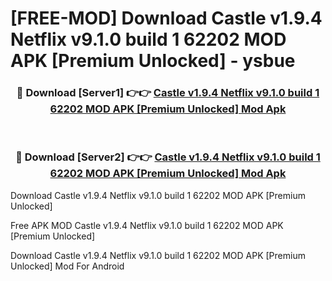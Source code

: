 # [FREE-MOD] Download Castle v1.9.4 Netflix v9.1.0 build 1 62202 MOD APK [Premium Unlocked] - ysbue


<div align="center">
<h3>🔴 Download [Server1] 👉👉 <a href="https://apk-comot.site?title=Castle_v1.9.4_Netflix_v9.1.0_build_1_62202_MOD_APK_[Premium_Unlocked]">Castle v1.9.4 Netflix v9.1.0 build 1 62202 MOD APK [Premium Unlocked] Mod Apk</a></h3><br>

<h3>🔴 Download [Server2] 👉👉 <a href="https://apk-comot.site?title=Castle_v1.9.4_Netflix_v9.1.0_build_1_62202_MOD_APK_[Premium_Unlocked]">Castle v1.9.4 Netflix v9.1.0 build 1 62202 MOD APK [Premium Unlocked] Mod Apk</a></h3>
</div>



Download Castle v1.9.4 Netflix v9.1.0 build 1 62202 MOD APK [Premium Unlocked] 

Free APK MOD Castle v1.9.4 Netflix v9.1.0 build 1 62202 MOD APK [Premium Unlocked] 

Download Castle v1.9.4 Netflix v9.1.0 build 1 62202 MOD APK [Premium Unlocked] Mod For Android
